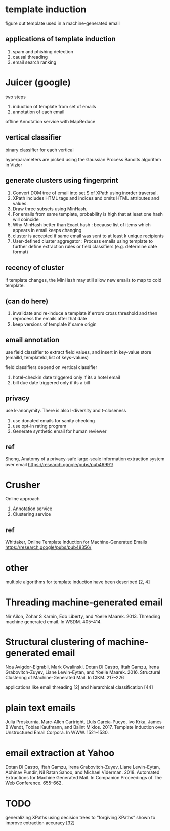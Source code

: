 
# template induction

figure out template used in a machine-generated email

## applications of template induction

1. spam and phishing detection
1. causal threading
1. email search ranking

# Juicer (google)

two steps
1. induction of template from set of emails
2. annotation of each email

offline Annotation service with MapReduce

## vertical classifier

binary classifier for each vertical

hyperparameters are picked using the Gaussian Process Bandits algorithm in Vizier

## generate clusters using fingerprint

1. Convert DOM tree of email into set S of XPath using inorder traversal.
1. XPath includes HTML tags and indices and omits HTML attributes and values.
1. Draw three subsets using MinHash.
1. For emails from same template, probability is high that at least one hash will coincide
1. Why MinHash better than Exact hash : because list of items which appears in email keeps changing.
1. cluster is accepted if same email was sent to at least k unique recipients
1. User-defined cluster aggregator : Process emails using template to further define extraction rules or field classifiers (e.g. determine date format)

## recency of cluster

if template changes, the MinHash may still allow new emails to map to cold template.

## (can do here) 

1. invalidate and re-induce a template if errors cross threshold and then reprocess the emails after that date
1. keep versions of template if same origin

## email annotation

use field classifier to extract field values, and insert in key-value store (emailId, templateId, list of keys-values)

field classifiers depend on vertical classifier
1. hotel-checkin date triggered only if its a hotel email
2. bill due date triggered only if its a bill

## privacy

use k-anonymity.  There is also l-diversity and t-closeness

1. use donated emails for sanity checking
2. use opt-in rating program 
3. Generate synthetic email for human reviewer 


## ref

Sheng, Anatomy of a privacy-safe large-scale information extraction system over email https://research.google/pubs/pub46991/

# Crusher

Online approach
1. Annotation service
2. Clustering service

## ref

Whittaker, Online Template Induction for Machine-Generated Emails https://research.google/pubs/pub48356/

# other

multiple algorithms for template induction have been described [2, 4] 

# Threading machine-generated email

Nir Ailon, Zohar S Karnin, Edo Liberty, and Yoelle Maarek. 2013. Threading machine generated email. In WSDM. 405–414.

# Structural clustering of machine-generated email

Noa Avigdor-Elgrabli, Mark Cwalinski, Dotan Di Castro, Iftah Gamzu, Irena Grabovitch-Zuyev, Liane Lewin-Eytan, and Yoelle Maarek. 2016. Structural Clustering of Machine-Generated Mail. In CIKM. 217–226

applications like email threading [2] and hierarchical classification [44]

# plain text emails 

Julia Proskurnia, Marc-Allen Cartright, Lluís Garcia-Pueyo, Ivo Krka, James B
Wendt, Tobias Kaufmann, and Balint Miklos. 2017. Template Induction over
Unstructured Email Corpora. In WWW. 1521–1530.

# email extraction at Yahoo 

Dotan Di Castro, Iftah Gamzu, Irena Grabovitch-Zuyev, Liane Lewin-Eytan,
Abhinav Pundir, Nil Ratan Sahoo, and Michael Viderman. 2018. Automated
Extractions for Machine Generated Mail. In Companion Proceedings of The Web
Conference. 655–662.

# TODO

generalizing XPaths using decision trees to “forgiving XPaths” shown to improve extraction accuracy [32]
